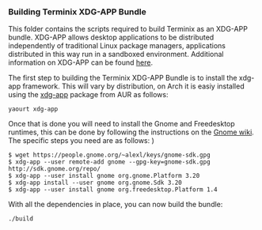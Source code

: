 ### Building Terminix XDG-APP Bundle

This folder contains the scripts required to build Terminix as an XDG-APP bundle. XDG-APP allows desktop applications to be distributed independently of traditional Linux package managers, applications distributed in this way run in a sandboxed environment. Additional information on XDG-APP can be found [here](https://wiki.gnome.org/Projects/SandboxedApps). 

The first step to building the Terminix XDG-APP Bundle is to install the xdg-app framework. This will vary by distribution, on Arch it is easiy installed using the [xdg-app](https://aur.archlinux.org/packages/xdg-app) package from AUR as follows:

```yaourt xdg-app```

Once that is done you will need to install the Gnome and Freedesktop runtimes, this can be done by following the instructions on the [Gnome wiki](https://wiki.gnome.org/Projects/SandboxedApps#Gnome_sdk). The specific steps you need are as follows:
)
```
$ wget https://people.gnome.org/~alexl/keys/gnome-sdk.gpg
$ xdg-app --user remote-add gnome --gpg-key=gnome-sdk.gpg http://sdk.gnome.org/repo/
$ xdg-app --user install gnome org.gnome.Platform 3.20
$ xdg-app install --user gnome org.gnome.Sdk 3.20
$ xdg-app --user install gnome org.freedesktop.Platform 1.4
```
With all the dependencies in place, you can now build the bundle:

```
./build
```

